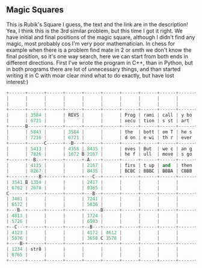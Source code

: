 ## Magic Squares
This is Rubik's Square I guess, the text and the link are in the description!
Yea, I think this is the 3rd similar problem, but this time I got it
right. We have initial and final positions of the magic square, although I
didn't find any magic, most probably cos I'm very poor mathematician. In chess
for example when there is a problem find mate in 2 or smth we don't know the
final position, so it's one way search, here we can start from both ends in
different directions. First I've wrote the program in C++, than in Python, 
but in both programs there are lot of unnecessary things, and than started writing
it in C with moar clear mind what to do exactly, but have lost interest:)
```Python
+------+------+------+------+------+------+------+------+------+------+------+
|      |      |      |      |      |      |      |      |      |      |      |
|      |      |      |      |      |      |      |      |      |      |      |
+------+------+------+------+------+------+------+------+------+------+------+
|      | 3584 |      | REVS |      |      | Prog | rami | call | y bo | th e |
|      | 6721 |      |      |      |      | xecu | tion | s st | art  | from |
+------B------+------+------+------+------+------+------+------+------+------+
|      | 5843 |      | 3584 |      |      | the  | bott | om T | he s | econ |
|      | 7216 |      | 6721 |      |      | d on | e wi | th r | ever | se m |
+------+------C------+--B---+------+------+------+------+------+------+------+
|      | 5413 |      | 4358 | 8435 |      | oves | But  | we c | an g | et t |
|      | 7826 |      | 1672 B 2167 |      | he f | ull  | move | s go | ing  |
+------+--B---+------+------+-A----+------+------+------+------+------+------+
|      | 4135 |      |      | 2167 |      | firs | t up | and  | then | down |
|      | 8267 |      |      | 8435 |      | BCBC | BBBC | BBBA | CBBB | C    |
+------+----B-+------+------+---C--+------+------+------+------+------+------+
| 3541 B 1354 |      |      | 2417 |      |      |      |      |      |      |
| 6782 | 2678 |      |      | 8365 |      |      |      |      |      |      |
C------+------+------+------+---B--+------+------+------+------+------+------+
| 3481 |      |      |      | 7241 |      |      |      |      |      |      |
| 6572 |      |      |      | 5836 |      |      |      |      |      |      |
+---B--+------+------+------+------B------+------+------+------+------+------+
| 4813 |      |      |      | 1724 |      |      |      |      |      |      |
| 5726 |      |      |      | 6583 |      |      |      |      |      |      |
+--C---+------+------+------+--B---+------+------+------+------+------+------+
| 4123 |      |      |      | 4172 | 4612 |      |      |      |      |      |
| 5876 |      |      |      | 3658 C 3578 |      |      |      |      |      |
+----B-+------+------+------+------+------+------+------+------+------+------+
| 1234 | str8 |      |      |      |      |      |      |      |      |      |
| 8765 |      |      |      |      |      |      |      |      |      |      |
+------+------+------+------+------+------+------+------+------+------+------+
```
